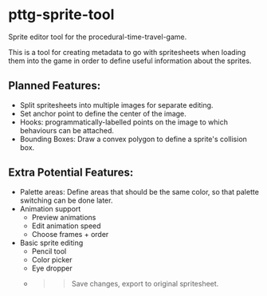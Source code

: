 pttg-sprite-tool
================

Sprite editor tool for the procedural-time-travel-game.

This is a tool for creating metadata to go with spritesheets when loading them into the game in order to define useful information about the sprites.

Planned Features:
-----------------

- Split spritesheets into multiple images for separate editing.
- Set anchor point to define the center of the image.
- Hooks: programmatically-labelled points on the image to which behaviours can be attached.
- Bounding Boxes: Draw a convex polygon to define a sprite's collision box.


Extra Potential Features:
-------------------------
- Palette areas: Define areas that should be the same color, so that palette switching can be done later.
- Animation support
  - Preview animations
  - Edit animation speed
  - Choose frames + order
- Basic sprite editing
  - Pencil tool
  - Color picker
  - Eye dropper
  - >> Save changes, export to original spritesheet.
